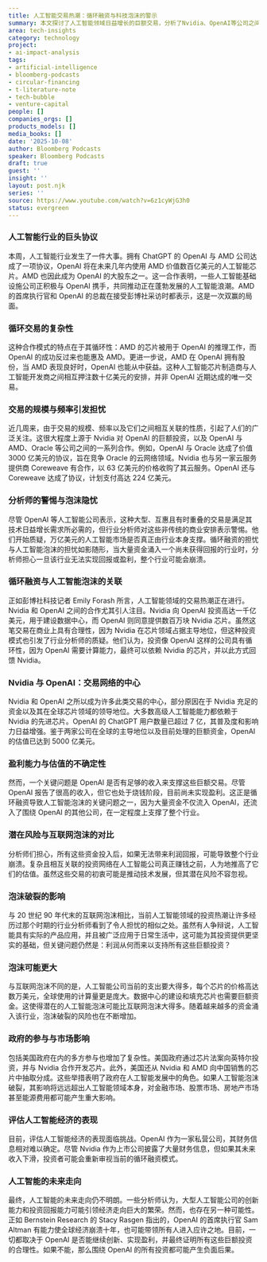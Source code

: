 ```yaml
---
title: 人工智能交易热潮：循环融资与科技泡沫的警示
summary: 本文探讨了人工智能领域日益增长的巨额交易，分析了Nvidia、OpenAI等公司之间的循环融资模式，以及由此引发的对科技泡沫的担忧。文章还回顾了互联网泡沫的教训，并评估了当前人工智能投资的潜在风险与机遇。
area: tech-insights
category: technology
project:
- ai-impact-analysis
tags:
- artificial-intelligence
- bloomberg-podcasts
- circular-financing
- t-literature-note
- tech-bubble
- venture-capital
people: []
companies_orgs: []
products_models: []
media_books: []
date: '2025-10-08'
author: Bloomberg Podcasts
speaker: Bloomberg Podcasts
draft: true
guest: ''
insight: ''
layout: post.njk
series: ''
source: https://www.youtube.com/watch?v=6z1cyWjG3h0
status: evergreen
---
```

### 人工智能行业的巨头协议

本周，人工智能行业发生了一件大事。拥有 ChatGPT 的 OpenAI 与 AMD 公司达成了一项协议，OpenAI 将在未来几年内使用 AMD 价值数百亿美元的人工智能芯片。AMD 也因此成为 OpenAI 的大股东之一。这一合作表明，一些人工智能基础设施公司正积极与 OpenAI 携手，共同推动正在蓬勃发展的人工智能浪潮。AMD 的首席执行官和 OpenAI 的总裁在接受彭博社采访时都表示，这是一次双赢的局面。

### 循环交易的复杂性

这种合作模式的特点在于其循环性：AMD 的芯片被用于 OpenAI 的推理工作，而 OpenAI 的成功反过来也能惠及 AMD。更进一步说，AMD 在 OpenAI 拥有股份，当 AMD 表现良好时，OpenAI 也能从中获益。这种人工智能芯片制造商与人工智能开发商之间相互押注数十亿美元的安排，并非 OpenAI 近期达成的唯一交易。

### 交易的规模与频率引发担忧

近几周来，由于交易的规模、频率以及它们之间相互关联的性质，引起了人们的广泛关注。这很大程度上源于 Nvidia 对 OpenAI 的巨额投资，以及 OpenAI 与 AMD、Oracle 等公司之间的一系列合作。例如，OpenAI 与 Oracle 达成了价值 3000 亿美元的协议，旨在竞争 Oracle 的云网络领域。Nvidia 也与另一家云服务提供商 Coreweave 有合作，以 63 亿美元的价格收购了其云服务。OpenAI 还与 Coreweave 达成了协议，计划支付高达 224 亿美元。

### 分析师的警惕与泡沫隐忧

尽管 OpenAI 等人工智能公司表示，这种大型、互惠且有时重叠的交易是满足其技术日益增长需求所必需的，但行业分析师对这些非传统的商业安排表示警惕。他们开始质疑，万亿美元的人工智能市场是否真正由行业本身支撑。循环融资的担忧与人工智能泡沫的担忧如影随形，当大量资金涌入一个尚未获得回报的行业时，分析师担心一旦该行业无法实现回报或盈利，整个行业可能会崩溃。

### 循环融资与人工智能泡沫的关联

正如彭博社科技记者 Emily Forash 所言，人工智能领域的交易热潮正在进行。Nvidia 和 OpenAI 之间的合作尤其引人注目。Nvidia 向 OpenAI 投资高达一千亿美元，用于建设数据中心，而 OpenAI 则同意提供数百万块 Nvidia 芯片。虽然这笔交易在商业上具有合理性，因为 Nvidia 在芯片领域占据主导地位，但这种投资模式也引发了行业分析师的质疑。他们认为，投资像 OpenAI 这样的公司具有循环性，因为 OpenAI 需要计算能力，最终可以依赖 Nvidia 的芯片，并以此方式回馈 Nvidia。

### Nvidia 与 OpenAI：交易网络的中心

Nvidia 和 OpenAI 之所以成为许多此类交易的中心，部分原因在于 Nvidia 充足的资金以及其在全球芯片领域的领导地位。大多数高级人工智能能力都依赖于 Nvidia 的先进芯片。OpenAI 的 ChatGPT 用户数量已超过 7 亿，其普及度和影响力日益增强。鉴于两家公司在全球的主导地位以及目前处理的巨额资金，OpenAI 的估值已达到 5000 亿美元。

### 盈利能力与估值的不确定性

然而，一个关键问题是 OpenAI 是否有足够的收入来支撑这些巨额交易。尽管 OpenAI 报告了很高的收入，但它也处于烧钱阶段，目前尚未实现盈利。这正是循环融资导致人工智能泡沫的关键问题之一，因为大量资金不仅流入 OpenAI，还流入了围绕 OpenAI 的其他公司，在一定程度上支撑了整个行业。

### 潜在风险与互联网泡沫的对比

分析师们担心，所有这些资金投入后，如果无法带来利润回报，可能导致整个行业崩溃。复杂且相互关联的投资网络在人工智能公司真正赚钱之前，人为地推高了它们的估值。虽然这些交易的初衷可能是推动技术发展，但其潜在风险不容忽视。

### 泡沫破裂的影响

与 20 世纪 90 年代末的互联网泡沫相比，当前人工智能领域的投资热潮让许多经历过那个时期的行业分析师看到了令人担忧的相似之处。虽然有人争辩说，人工智能具有实际的产品应用，并且被广泛应用于日常生活中，这可能为其投资提供更坚实的基础，但关键问题仍然是：利润从何而来以支持所有这些巨额投资？

### 泡沫可能更大

与互联网泡沫不同的是，人工智能公司当前的支出要大得多，每个芯片的价格高达数万美元，全球使用的计算量更是庞大。数据中心的建设和填充芯片也需要巨额资金。这使得潜在的人工智能泡沫可能比互联网泡沫大得多。随着越来越多的资金涌入该行业，泡沫破裂的风险也在不断增加。

### 政府的参与与市场影响

包括美国政府在内的多方参与也增加了复杂性。美国政府通过芯片法案向英特尔投资，并与 Nvidia 合作开发芯片。此外，美国还从 Nvidia 和 AMD 向中国销售的芯片中抽取分成。这些举措表明了政府在人工智能发展中的角色。如果人工智能泡沫破裂，其影响将远远超出人工智能领域本身，对金融市场、股票市场、房地产市场甚至能源费用都可能产生重大影响。

### 评估人工智能经济的表现

目前，评估人工智能经济的表现面临挑战。OpenAI 作为一家私营公司，其财务信息相对难以确定。尽管 Nvidia 作为上市公司披露了大量财务信息，但如果其未来收入下滑，投资者可能会重新审视当前的循环融资模式。

### 人工智能的未来走向

最终，人工智能的未来走向仍不明朗。一些分析师认为，大型人工智能公司的创新能力和投资回报能力可能引领经济走向巨大的繁荣。然而，也存在另一种可能性。正如 Bernstein Research 的 Stacy Rasgen 指出的，OpenAI 的首席执行官 Sam Altman 有能力使全球经济崩溃十年，也可能带领所有人进入应许之地。目前，一切都取决于 OpenAI 是否能继续创新、实现盈利，并最终证明所有这些巨额投资的合理性。如果不能，那么围绕 OpenAI 的所有投资都可能产生负面后果。